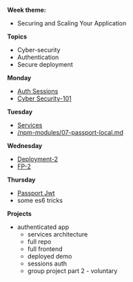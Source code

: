 **Week theme:**  
  * Securing and Scaling Your Application  
  
**Topics**  
  * Cyber-security  
  * Authentication  
  * Secure deployment  
  

**Monday** 
  * [Auth Sessions](https://github.com/jankeLearning/content-md/blob/master/node%2Bexpress/07-auth-sessions.md)    
  * [Cyber Security-101](https://github.com/jankeLearning/content-md/blob/master/dev-knowledge/07-cyber-security-101.md)

**Tuesday**  
  * [Services](https://github.com/jankeLearning/content-md/blob/master/app-design/07-services.md)  
  * [/npm-modules/07-passport-local.md](https://github.com/jankeLearning/content-md/blob/master/npm-modules/07-passport-local.md)

**Wednesday**  
  * [Deployment-2](https://github.com/jankeLearning/content-md/blob/master/dev-knowledge/07-deployment-2.md)  
  * [FP-2](https://github.com/jankeLearning/content-md/blob/master/js/07-FP-2.md)

**Thursday**  
  * [Passport Jwt](https://github.com/jankeLearning/content-md/blob/master/npm-modules/07-passport-jwt.md)  
  * some es6 tricks  
  
**Projects**  
  * authenticated app  
    * services architecture  
    * full repo  
    * full frontend  
    * deployed demo  
    * sessions auth  
    * group project part 2 - voluntary  


   